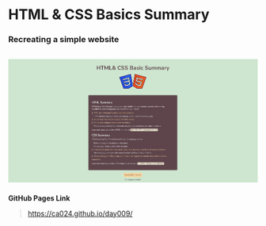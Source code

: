 # HTML & CSS Basics Summary
### Recreating a simple website

![HTML and CSS Basics Summary!](https://github.com/ca024/images/blob/main/day009/html_css_basic_summary.JPG)
---

**GitHub Pages Link**
> https://ca024.github.io/day009/
